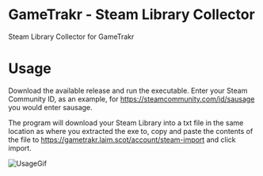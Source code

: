 # GameTrakr - Steam Library Collector
 Steam Library Collector for GameTrakr

# Usage
Download the available release and run the executable.  Enter your Steam Community ID, as an example, for https://steamcommunity.com/id/sausage you would enter sausage. 

The program will download your Steam Library into a txt file in the same location as where you extracted the exe to, copy and paste the contents of the file to https://gametrakr.laim.scot/account/steam-import and click import.

![UsageGif](https://user-images.githubusercontent.com/14845036/205175799-bceef650-69e5-4971-9c4f-722389abfb22.gif)
